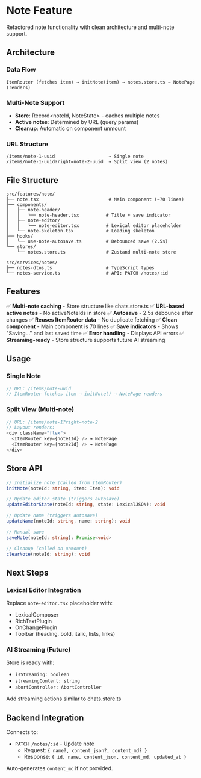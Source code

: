 # Note Feature

Refactored note functionality with clean architecture and multi-note support.

## Architecture

### Data Flow

```
ItemRouter (fetches item) → initNote(item) → notes.store.ts → NotePage (renders)
```

### Multi-Note Support

- **Store**: Record<noteId, NoteState> - caches multiple notes
- **Active notes**: Determined by URL (query params)
- **Cleanup**: Automatic on component unmount

### URL Structure

```
/items/note-1-uuid                    → Single note
/items/note-1-uuid?right=note-2-uuid  → Split view (2 notes)
```

## File Structure

```
src/features/note/
├── note.tsx                          # Main component (~70 lines)
├── components/
│   ├── note-header/
│   │   └── note-header.tsx          # Title + save indicator
│   ├── note-editor/
│   │   └── note-editor.tsx          # Lexical editor placeholder
│   └── note-skeleton.tsx            # Loading skeleton
├── hooks/
│   └── use-note-autosave.ts         # Debounced save (2.5s)
└── stores/
    └── notes.store.ts               # Zustand multi-note store

src/services/notes/
├── notes-dtos.ts                    # TypeScript types
└── notes-service.ts                 # API: PATCH /notes/:id
```

## Features

✅ **Multi-note caching** - Store structure like chats.store.ts
✅ **URL-based active notes** - No activeNoteIds in store
✅ **Autosave** - 2.5s debounce after changes
✅ **Reuses ItemRouter data** - No duplicate fetching
✅ **Clean component** - Main component is 70 lines
✅ **Save indicators** - Shows "Saving..." and last saved time
✅ **Error handling** - Displays API errors
✅ **Streaming-ready** - Store structure supports future AI streaming

## Usage

### Single Note

```typescript
// URL: /items/note-uuid
// ItemRouter fetches item → initNote() → NotePage renders
```

### Split View (Multi-note)

```typescript
// URL: /items/note-1?right=note-2
// Layout renders:
<div className="flex">
  <ItemRouter key={note1Id} /> → NotePage
  <ItemRouter key={note2Id} /> → NotePage
</div>
```

## Store API

```typescript
// Initialize note (called from ItemRouter)
initNote(noteId: string, item: Item): void

// Update editor state (triggers autosave)
updateEditorState(noteId: string, state: LexicalJSON): void

// Update name (triggers autosave)
updateName(noteId: string, name: string): void

// Manual save
saveNote(noteId: string): Promise<void>

// Cleanup (called on unmount)
clearNote(noteId: string): void
```

## Next Steps

### Lexical Editor Integration

Replace `note-editor.tsx` placeholder with:

- LexicalComposer
- RichTextPlugin
- OnChangePlugin
- Toolbar (heading, bold, italic, lists, links)

### AI Streaming (Future)

Store is ready with:

- `isStreaming: boolean`
- `streamingContent: string`
- `abortController: AbortController`

Add streaming actions similar to chats.store.ts

## Backend Integration

Connects to:

- `PATCH /notes/:id` - Update note
  - Request: `{ name?, content_json?, content_md? }`
  - Response: `{ id, name, content_json, content_md, updated_at }`

Auto-generates `content_md` if not provided.
